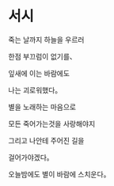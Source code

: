 # 서시
죽는 날까지 하늘을 우르러

한점 부끄럼이 없기를、

잎새에 이는 바람에도

나는 괴로워했다。

별을 노래하는 마음으로

모든 죽어가는것을 사랑해야지

그리고 나안테 주어진 길을

걸어가야겠다。

오늘밤에도 별이 바람에 스치운다。

